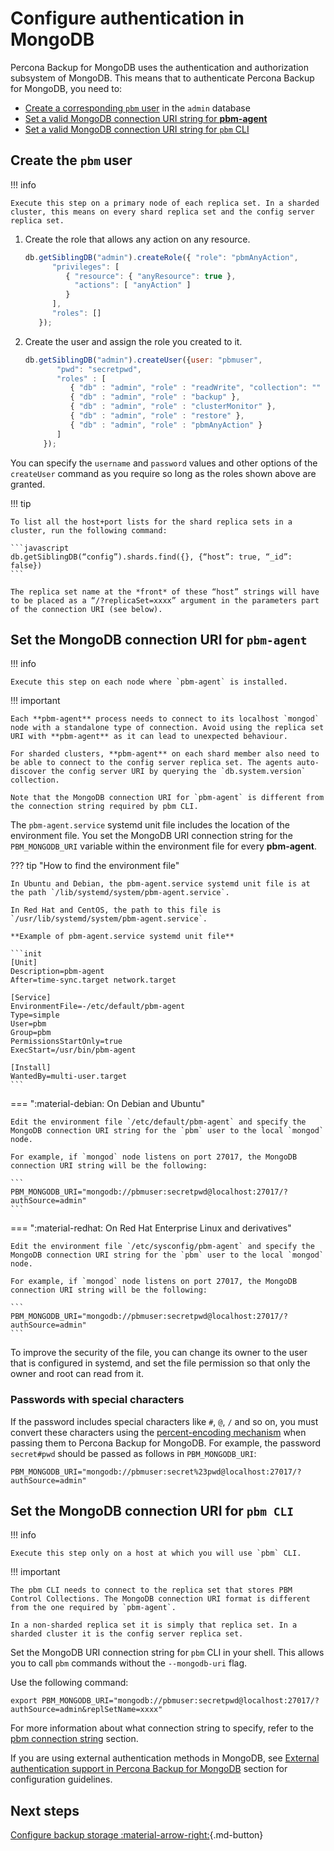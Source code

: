 # Configure authentication in MongoDB

Percona Backup for MongoDB uses the authentication and authorization subsystem of MongoDB. This means that to authenticate Percona Backup for MongoDB, you need to:

* [Create a corresponding `pbm` user](#create-the-pbm-user) in the `admin` database 
* [Set a valid MongoDB connection URI string for **pbm-agent**](#set-the-mongodb-connection-uri-for-pbm-agent) 
* [Set a valid MongoDB connection URI string for `pbm` CLI](#set-the-mongodb-connection-uri-for-pbm-cli)

## Create the `pbm` user

!!! info

    Execute this step on a primary node of each replica set. In a sharded cluster, this means on every shard replica set and the config server replica set.
    
1. Create the role that allows any action on any resource.

     ```javascript
     db.getSiblingDB("admin").createRole({ "role": "pbmAnyAction",
           "privileges": [
              { "resource": { "anyResource": true },
                "actions": [ "anyAction" ]
              }
           ],
           "roles": []
        });
     ```

2. Create the user and assign the role you created to it.

     ```javascript
     db.getSiblingDB("admin").createUser({user: "pbmuser",
            "pwd": "secretpwd",
            "roles" : [
               { "db" : "admin", "role" : "readWrite", "collection": "" },
               { "db" : "admin", "role" : "backup" },
               { "db" : "admin", "role" : "clusterMonitor" },
               { "db" : "admin", "role" : "restore" },
               { "db" : "admin", "role" : "pbmAnyAction" }
            ]
         });
     ```

You can specify the `username` and `password` values and other options of the `createUser` command as you require so long as the roles shown above are granted.


!!! tip

    To list all the host+port lists for the shard replica sets in a cluster, run the following command:

    ```javascript
    db.getSiblingDB(“config”).shards.find({}, {“host”: true, “_id”: false}) 
    ```

    The replica set name at the *front* of these “host” strings will have to be placed as a “/?replicaSet=xxxx” argument in the parameters part of the connection URI (see below).

## Set the MongoDB connection URI for `pbm-agent`

!!! info
    
    Execute this step on each node where `pbm-agent` is installed.

!!! important

    Each **pbm-agent** process needs to connect to its localhost `mongod` node with a standalone type of connection. Avoid using the replica set URI with **pbm-agent** as it can lead to unexpected behaviour.
    
    For sharded clusters, **pbm-agent** on each shard member also need to be able to connect to the config server replica set. The agents auto-discover the config server URI by querying the `db.system.version` collection. 

    Note that the MongoDB connection URI for `pbm-agent` is different from the connection string required by pbm CLI.

The `pbm-agent.service` systemd unit file includes the location of the environment file. You set the MongoDB URI connection string for the  `PBM_MONGODB_URI` variable within the environment file for every **pbm-agent**.

??? tip "How to find the environment file"

    In Ubuntu and Debian, the pbm-agent.service systemd unit file is at the path `/lib/systemd/system/pbm-agent.service`.

    In Red Hat and CentOS, the path to this file is `/usr/lib/systemd/system/pbm-agent.service`.

    **Example of pbm-agent.service systemd unit file**

    ```init
    [Unit]
    Description=pbm-agent
    After=time-sync.target network.target

    [Service]
    EnvironmentFile=-/etc/default/pbm-agent
    Type=simple
    User=pbm
    Group=pbm
    PermissionsStartOnly=true
    ExecStart=/usr/bin/pbm-agent

    [Install]
    WantedBy=multi-user.target
    ```

=== ":material-debian: On Debian and Ubuntu"    

    Edit the environment file `/etc/default/pbm-agent` and specify the MongoDB connection URI string for the `pbm` user to the local `mongod` node.

    For example, if `mongod` node listens on port 27017, the MongoDB connection URI string will be the following:

    ```
    PBM_MONGODB_URI="mongodb://pbmuser:secretpwd@localhost:27017/?authSource=admin"
    ```

=== ":material-redhat: On Red Hat Enterprise Linux and derivatives"

    Edit the environment file `/etc/sysconfig/pbm-agent` and specify the MongoDB connection URI string for the `pbm` user to the local `mongod` node. 

    For example, if `mongod` node listens on port 27017, the MongoDB connection URI string will be the following:

    ```
    PBM_MONGODB_URI="mongodb://pbmuser:secretpwd@localhost:27017/?authSource=admin"
    ```

To improve the security of the file, you can change its owner to the user that is configured in systemd, and set the file permission so that only the owner and root can read from it. 

### Passwords with special characters

If the password includes special characters like `#`, `@`, `/` and so on, you must convert these characters using the [percent-encoding mechanism](https://datatracker.ietf.org/doc/html/rfc3986#section-2.1) when passing them to Percona Backup for MongoDB. For example, the password `secret#pwd` should be passed as follows in `PBM_MONGODB_URI`:

```
PBM_MONGODB_URI="mongodb://pbmuser:secret%23pwd@localhost:27017/?authSource=admin"
```

## Set the MongoDB connection URI for `pbm CLI`

!!! info 
    
    Execute this step only on a host at which you will use `pbm` CLI.

!!! important 
   
    The pbm CLI needs to connect to the replica set that stores PBM Control Collections. The MongoDB connection URI format is different from the one required by `pbm-agent`.

    In a non-sharded replica set it is simply that replica set. In a sharded cluster it is the config server replica set.

Set the MongoDB URI connection string for `pbm` CLI in your shell. This allows you to call `pbm` commands without the `--mongodb-uri` flag.

Use the following command:

```
export PBM_MONGODB_URI="mongodb://pbmuser:secretpwd@localhost:27017/?authSource=admin&replSetName=xxxx"
```

For more information about what connection string to specify, refer to the [pbm connection string](../details/authentication.md#mongodb-connection-strings) section.

If you are using external authentication methods in MongoDB, see [External authentication support in Percona Backup for MongoDB](../details/authentication.md#external-authentication-support-in-percona-backup-for-mongodb) section for configuration guidelines.


## Next steps

[Configure backup storage :material-arrow-right:](backup-storage.md){.md-button}
